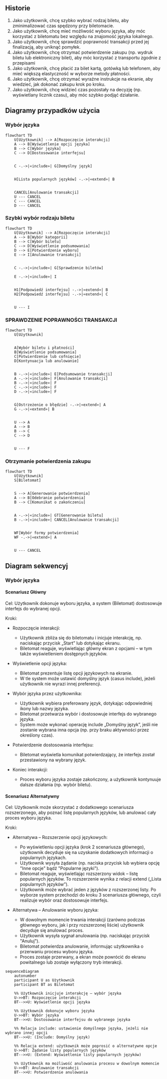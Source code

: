 ## Historie
1. Jako użytkownik, chcę szybko wybrać rodzaj biletu, aby zminimalizować czas
spędzony przy biletomacie.
2. Jako użytkownik, chcę mieć możliwość wyboru języka, aby móc korzystać z
biletomatu bez względu na znajomość języka lokalnego.
3. Jako użytkownik, chcę sprawdzić poprawność transakcji przed jej finalizacją,
aby uniknąć pomyłek.
4. Jako użytkownik, chcę otrzymać potwierdzenie zakupu (np. wydruk biletu lub
elektroniczny bilet), aby móc korzystać z transportu zgodnie z przepisami
5. Jako użytkownik, chcę płacić za bilet kartą, gotówką lub telefonem, aby mieć
większą elastyczność w wyborze metody płatności.
6. Jako użytkownik, chcę otrzymać wyraźne instrukcje na ekranie, aby wiedzieć,
jak dokonać zakupu krok po kroku.
7. Jako użytkownik, chcę widzieć czas pozostały na decyzję (np. wyświetlany
licznik czasu), aby móc szybko podjąć działanie.

## Diagramy przypadków użycia 
### Wybór języka

```mermaid
flowchart TD  
    U[Użytkownik] --> A[Rozpoczęcie interakcji]  
    A --> B[Wyświetlenie opcji języka]  
    B --> C[Wybór języka]  
    C --> D[Dostosowanie interfejsu]  
    
    
    C -.->|«include»| G[Domyślny język]
    
  
    H[Lista popularnych języków] -.->|«extend»| B

    
    CANCEL[Anulowanie transakcji]
    U --- CANCEL
    C --- CANCEL
    D --- CANCEL
```

### Szybki wybór rodzaju biletu
```mermaid
flowchart TD
    U[Użytkownik] --> A[Rozpoczęcie interakcji]
    A --> B[Wybór kategorii]
    B --> C[Wybór biletu]
    C --> D[Wyświetlenie podsumowania]
    D --> E[Potwierdzenie wyboru]
    E --> I[Anulowanie transakcji]

   
    C -.->|«include»| G[Sprawdzenie biletów]
   
    E -.->|«include»| I

   
    H1[Podpowiedź interfejsu] -.->|«extend»| B
    H2[Podpowiedź interfejsu] -.->|«extend»| C

    
    U --- I
```

### SPRAWDZENIE POPRAWNOŚCI TRANSAKCJI
```mermaid
flowchart TD
    U[Użytkownik]
    
   
    A[Wybór biletu i płatności]
    B[Wyświetlenie podsumowania]
    C[Potwierdzenie lub cofnięcie]
    D[Kontynuacja lub anulowanie]
    
    
    B -.->|«include»| E[Podsumowanie transakcji]
    A -.->|«include»| F[Anulowanie transakcji]
    B -.->|«include»| F
    C -.->|«include»| F
    D -.->|«include»| F
    
    
    G[Ostrzeżenie o błędzie] -.->|«extend»| A
    G -.->|«extend»| B

    
    U --> A
    A --> B
    B --> C
    C --> D

  
    U --- F
```

### Otrzymanie potwierdzenia zakupu
```mermaid
flowchart TD
    U[Użytkownik]
    S[Biletomat]

    
    S --> A[Generowanie potwierdzenia]
    A --> B[Odebranie potwierdzenia]
    B --> C[Komunikat o zakończeniu]


    A -.->|«include»| GT[Generowanie biletu]
    B -.->|«include»| CANCEL[Anulowanie transakcji]

   
    WF[Wybór formy potwierdzenia]
    WF -.->|«extend»| A

    
    U --- CANCEL
 ```

## Diagram sekwencyj
### Wybór języka

#### Scenariusz Główny

Cel: Użytkownik dokonuje wyboru języka, a system (Biletomat) dostosowuje interfejs do wybranej opcji.

Kroki:

- Rozpoczęcie interakcji:
    - Użytkownik zbliża się do biletomatu i inicjuje interakcję, np. naciskając przycisk „Start” lub dotykając ekranu.
    - Biletomat reaguje, wyświetlając główny ekran z opcjami – w tym także wyświetleniem dostępnych języków.

- Wyświetlenie opcji języka:
    - Biletomat prezentuje listę opcji językowych na ekranie.
    - W tle system może ustawić domyślny język (casus include), jeżeli użytkownik nie wyrazi innej preferencji.

- Wybór języka przez użytkownika:
    - Użytkownik wybiera preferowany język, dotykając odpowiedniej ikony lub nazwy języka.
    - Biletomat przetwarza wybór i dostosowuje interfejs do wybranego języka.
    - System może wykonać operację include „Domyślny język”, jeśli nie zostanie wybrana inna opcja (np. przy braku aktywności przez określony czas).

- Potwierdzenie dostosowania interfejsu:
    - Biletomat wyświetla komunikat potwierdzający, że interfejs został przestawiony na wybrany język.

- Koniec interakcji:
    - Proces wyboru języka zostaje zakończony, a użytkownik kontynuuje dalsze działania (np. wybór biletu).

#### Scenariusz Alternatywny

Cel: Użytkownik może skorzystać z dodatkowego scenariusza rozszerzonego, aby poznać listę popularnych języków, lub anulować cały proces wyboru języka.

Kroki:
- Alternatywa – Rozszerzenie opcji językowych:
    - Po wyświetleniu opcji języka (krok 2 scenariusza głównego), użytkownik decyduje się na uzyskanie dodatkowych informacji o popularnych językach.
    - Użytkownik wysyła żądanie (np. naciska przycisk lub wybiera opcję "Inne opcje" bądź "Popularne języki").
    - Biletomat reaguje, wyświetlając rozszerzony widok – listę popularnych języków. To rozszerzenie wynika z relacji extend („Lista popularnych języków”).
    - Użytkownik może wybrać jeden z języków z rozszerzonej listy. Po wyborze system przechodzi do kroku 3 scenariusza głównego, czyli realizuje wybór oraz dostosowuje interfejs.

- Alternatywa – Anulowanie wyboru języka:
    - W dowolnym momencie trwania interakcji (zarówno podczas głównego wyboru, jak i przy rozszerzonej liście) użytkownik decyduje się anulować proces.
    - Użytkownik wysyła sygnał anulowania (np. naciskając przycisk "Anuluj").
    - Biletomat potwierdza anulowanie, informując użytkownika o przerwaniu procesu wyboru języka.
    - Proces zostaje przerwany, a ekran może powrócić do ekranu powitalnego lub zostaje wyłączony tryb interakcji.

        
```mermaid
sequenceDiagram
    autonumber
    participant U as Użytkownik
    participant BT as Biletomat

    %% Użytkownik inicjuje interakcję – wybór języka
    U->>BT: Rozpoczęcie interakcji
    BT-->>U: Wyświetlenie opcji języka

    %% Użytkownik dokonuje wyboru języka
    U->>BT: Wybór języka
    BT-->>U: Dostosowanie interfejsu do wybranego języka

    %% Relacja include: ustawienie domyślnego języka, jeżeli nie wybrano innej opcji
    BT-->>U: (Include: Domyślny język)

    %% Relacja extend: użytkownik może poprosić o alternatywne opcje
    U->>BT: Żądanie listy popularnych języków
    BT-->>U: (Extend: Wyświetlenie listy popularnych języków)

    %% Użytkownik ma możliwość anulowania procesu w dowolnym momencie
    U->>BT: Anulowanie transakcji
    BT-->>U: Potwierdzenie anulowania
```
